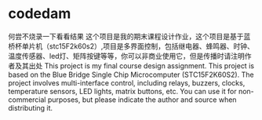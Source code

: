 # codedam
何尝不烧录一下看看结果
这个项目是我的期末课程设计作业，这个项目是基于蓝桥杯单片机（stc15F2k60s2）,项目是多界面控制，包括继电器、蜂鸣器、时钟、温度传感器、led灯、矩阵按键等等，你可以非商业使用它，但是传播时请注明作者及其出处
This project is my final course design assignment. This project is based on the Blue Bridge Single Chip Microcomputer (STC15F2K60S2). The project involves multi-interface control, including relays, buzzers, clocks, temperature sensors, LED lights, matrix buttons, etc. You can use it for non-commercial purposes, but please indicate the author and source when distributing it.
